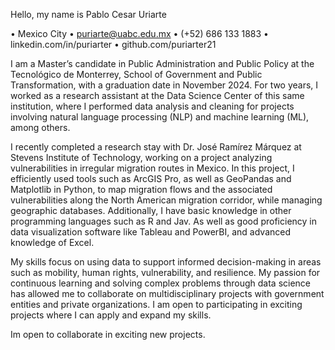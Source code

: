 Hello, my name is Pablo Cesar Uriarte

• Mexico City
• puriarte@uabc.edu.mx
• (+52) 686 133 1883
• linkedin.com/in/puriarter
• github.com/puriarter21

I am a Master’s candidate in Public Administration and Public Policy at the Tecnológico de Monterrey, School of Government and Public Transformation, with a graduation date in November 2024. For two years, I worked as a research assistant at the Data Science Center of this same institution, where I performed data analysis and cleaning for projects involving natural language processing (NLP) and machine learning (ML), among others.

I recently completed a research stay with Dr. José Ramírez Márquez at Stevens Institute of Technology, working on a project analyzing vulnerabilities in irregular migration routes in Mexico. In this project, I efficiently used tools such as ArcGIS Pro, as well as GeoPandas and Matplotlib in Python, to map migration flows and the associated vulnerabilities along the North American migration corridor, while managing geographic databases. Additionally, I have basic knowledge in other programming languages such as R and Jav. As well as good proficiency in data visualization software like Tableau and PowerBI, and advanced knowledge of Excel.

My skills focus on using data to support informed decision-making in areas such as mobility, human rights, vulnerability, and resilience. My passion for continuous learning and solving complex problems through data science has allowed me to collaborate on multidisciplinary projects with government entities and private organizations. I am open to participating in exciting projects where I can apply and expand my skills.

Im open to collaborate in exciting new projects.

